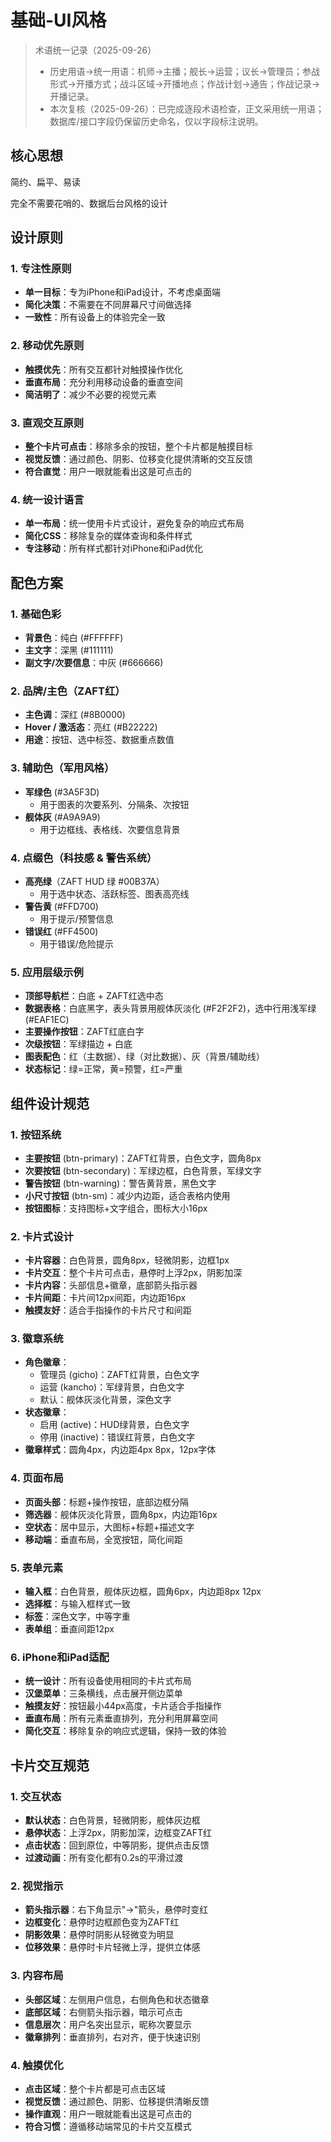 # 基础-UI风格

> 术语统一记录（2025-09-26）
> - 历史用语→统一用语：机师→主播；舰长→运营；议长→管理员；参战形式→开播方式；战斗区域→开播地点；作战计划→通告；作战记录→开播记录。
> - 本次复核（2025-09-26）：已完成逐段术语检查，正文采用统一用语；数据库/接口字段仍保留历史命名，仅以字段标注说明。
## 核心思想

简约、扁平、易读

完全不需要花哨的、数据后台风格的设计

## 设计原则

### 1. 专注性原则
- **单一目标**：专为iPhone和iPad设计，不考虑桌面端
- **简化决策**：不需要在不同屏幕尺寸间做选择
- **一致性**：所有设备上的体验完全一致

### 2. 移动优先原则
- **触摸优先**：所有交互都针对触摸操作优化
- **垂直布局**：充分利用移动设备的垂直空间
- **简洁明了**：减少不必要的视觉元素

### 3. 直观交互原则
- **整个卡片可点击**：移除多余的按钮，整个卡片都是触摸目标
- **视觉反馈**：通过颜色、阴影、位移变化提供清晰的交互反馈
- **符合直觉**：用户一眼就能看出这是可点击的

### 4. 统一设计语言
- **单一布局**：统一使用卡片式设计，避免复杂的响应式布局
- **简化CSS**：移除复杂的媒体查询和条件样式
- **专注移动**：所有样式都针对iPhone和iPad优化

## 配色方案

### 1. 基础色彩
- **背景色**：纯白 (#FFFFFF)
- **主文字**：深黑 (#111111)
- **副文字/次要信息**：中灰 (#666666)

### 2. 品牌/主色（ZAFT红）
- **主色调**：深红 (#8B0000)
- **Hover / 激活态**：亮红 (#B22222)
- **用途**：按钮、选中标签、数据重点数值

### 3. 辅助色（军用风格）
- **军绿色** (#3A5F3D)
  - 用于图表的次要系列、分隔条、次按钮
- **舰体灰** (#A9A9A9)
  - 用于边框线、表格线、次要信息背景

### 4. 点缀色（科技感 & 警告系统）
- **高亮绿**（ZAFT HUD 绿 #00B37A）
  - 用于选中状态、活跃标签、图表高亮线
- **警告黄** (#FFD700)
  - 用于提示/预警信息
- **错误红** (#FF4500)
  - 用于错误/危险提示

### 5. 应用层级示例
- **顶部导航栏**：白底 + ZAFT红选中态
- **数据表格**：白底黑字，表头背景用舰体灰淡化 (#F2F2F2)，选中行用浅军绿 (#EAF1EC)
- **主要操作按钮**：ZAFT红底白字
- **次级按钮**：军绿描边 + 白底
- **图表配色**：红（主数据）、绿（对比数据）、灰（背景/辅助线）
- **状态标记**：绿=正常，黄=预警，红=严重

## 组件设计规范

### 1. 按钮系统
- **主要按钮** (btn-primary)：ZAFT红背景，白色文字，圆角8px
- **次要按钮** (btn-secondary)：军绿边框，白色背景，军绿文字
- **警告按钮** (btn-warning)：警告黄背景，黑色文字
- **小尺寸按钮** (btn-sm)：减少内边距，适合表格内使用
- **按钮图标**：支持图标+文字组合，图标大小16px

### 2. 卡片式设计
- **卡片容器**：白色背景，圆角8px，轻微阴影，边框1px
- **卡片交互**：整个卡片可点击，悬停时上浮2px，阴影加深
- **卡片内容**：头部信息+徽章，底部箭头指示器
- **卡片间距**：卡片间12px间距，内边距16px
- **触摸友好**：适合手指操作的卡片尺寸和间距

### 3. 徽章系统
- **角色徽章**：
  - 管理员 (gicho)：ZAFT红背景，白色文字
  - 运营 (kancho)：军绿背景，白色文字
  - 默认：舰体灰淡化背景，深色文字
- **状态徽章**：
  - 启用 (active)：HUD绿背景，白色文字
  - 停用 (inactive)：错误红背景，白色文字
- **徽章样式**：圆角4px，内边距4px 8px，12px字体

### 4. 页面布局
- **页面头部**：标题+操作按钮，底部边框分隔
- **筛选器**：舰体灰淡化背景，圆角8px，内边距16px
- **空状态**：居中显示，大图标+标题+描述文字
- **移动端**：垂直布局，全宽按钮，简化间距

### 5. 表单元素
- **输入框**：白色背景，舰体灰边框，圆角6px，内边距8px 12px
- **选择框**：与输入框样式一致
- **标签**：深色文字，中等字重
- **表单组**：垂直间距12px

### 6. iPhone和iPad适配
- **统一设计**：所有设备使用相同的卡片式布局
- **汉堡菜单**：三条横线，点击展开侧边菜单
- **触摸友好**：按钮最小44px高度，卡片适合手指操作
- **垂直布局**：所有元素垂直排列，充分利用屏幕空间
- **简化交互**：移除复杂的响应式逻辑，保持一致的体验

## 卡片交互规范

### 1. 交互状态
- **默认状态**：白色背景，轻微阴影，舰体灰边框
- **悬停状态**：上浮2px，阴影加深，边框变ZAFT红
- **点击状态**：回到原位，中等阴影，提供点击反馈
- **过渡动画**：所有变化都有0.2s的平滑过渡

### 2. 视觉指示
- **箭头指示器**：右下角显示"→"箭头，悬停时变红
- **边框变化**：悬停时边框颜色变为ZAFT红
- **阴影效果**：悬停时阴影从轻微变为明显
- **位移效果**：悬停时卡片轻微上浮，提供立体感

### 3. 内容布局
- **头部区域**：左侧用户信息，右侧角色和状态徽章
- **底部区域**：右侧箭头指示器，暗示可点击
- **信息层次**：用户名突出显示，昵称次要显示
- **徽章排列**：垂直排列，右对齐，便于快速识别

### 4. 触摸优化
- **点击区域**：整个卡片都是可点击区域
- **视觉反馈**：通过颜色、阴影、位移提供清晰反馈
- **操作直观**：用户一眼就能看出这是可点击的
- **符合习惯**：遵循移动端常见的卡片交互模式